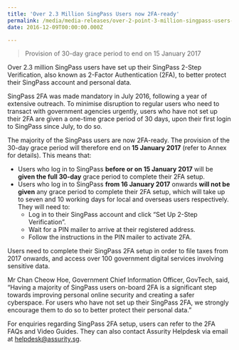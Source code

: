 ```yaml
---
title: 'Over 2.3 Million SingPass Users now 2FA-ready'
permalink: /media/media-releases/over-2-point-3-million-singpass-users-now-2fa-ready
date: 2016-12-09T00:00:00.000Z

---
```



> Provision of 30-day grace period to end on 15 January 2017

Over 2.3 million SingPass users have set up their SingPass 2-Step Verification, also known as 2-Factor Authentication (2FA), to better protect their SingPass account and personal data.

SingPass 2FA was made mandatory in July 2016, following a year of extensive outreach. To minimise disruption to regular users who need to transact with government agencies urgently, users who have not set up their 2FA are given a one-time grace period of 30 days, upon their first login to SingPass since July, to do so.

The majority of the SingPass users are now 2FA-ready. The provision of the 30-day grace period will therefore end on **15 January 2017** (refer to Annex for details). This means that:
* Users who log in to SingPass **before or on 15 January 2017** will be **given the full 30-day** grace period to complete their 2FA setup.
* Users who log in to SingPass **from 16 January 2017** onwards **will not be given** any grace period to complete their 2FA setup, which will take up to seven and 10 working days for local and overseas users respectively. They will need to:
  * Log in to their SingPass account and click “Set Up 2-Step Verification”.
  * Wait for a PIN mailer to arrive at their registered address.
  * Follow the instructions in the PIN mailer to activate 2FA.

Users need to complete their SingPass 2FA setup in order to file taxes from 2017 onwards, and access over 100 government digital services involving sensitive data.

Mr Chan Cheow Hoe, Government Chief Information Officer, GovTech, said, “Having a majority of SingPass users on-board 2FA is a significant step towards improving personal online security and creating a safer cyberspace. For users who have not set up their SingPass 2FA, we strongly encourage them to do so to better protect their personal data.”

For enquiries regarding SingPass 2FA setup, users can refer to the 2FA FAQs and Video Guides. They can also contact Assurity Helpdesk via email at helpdesk@assurity.sg.

